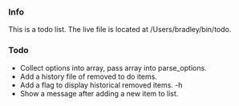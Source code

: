 ### Info
This is a todo list. The live file is located at /Users/bradley/bin/todo.

### Todo
- Collect options into array, pass array into parse_options.
- Add a history file of removed to do items.
- Add a flag to display historical removed items. -h
- Show a message after adding a new item to list.
